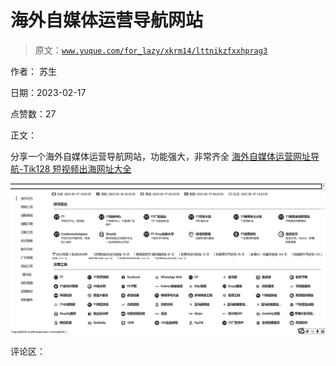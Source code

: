 # 海外自媒体运营导航网站

> 原文：[`www.yuque.com/for_lazy/xkrm14/lttnikzfxxhprag3`](https://www.yuque.com/for_lazy/xkrm14/lttnikzfxxhprag3)

作者： 苏生

日期：2023-02-17

点赞数：27

正文：

分享一个海外自媒体运营导航网站，功能强大，非常齐全 [海外自媒体运营网址导航-Tik128 短视频出海网址大全](https://tik128.com/)

![](img/720b2db1c4fd6d5d93d4bcfdc0e83a58.png)  

评论区：

